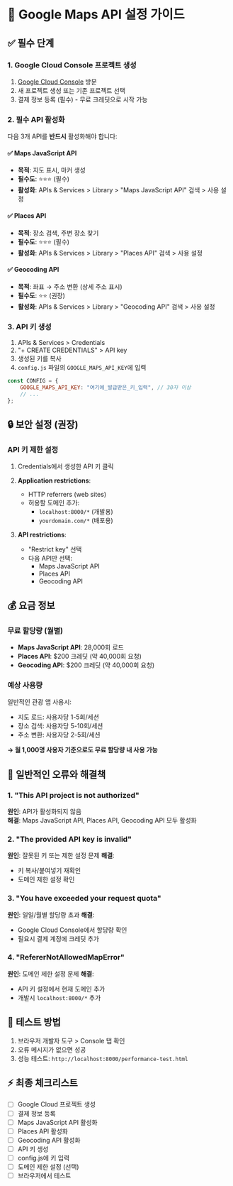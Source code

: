 # 🔑 Google Maps API 설정 가이드

## ✅ 필수 단계

### 1. Google Cloud Console 프로젝트 생성
1. [Google Cloud Console](https://console.cloud.google.com) 방문
2. 새 프로젝트 생성 또는 기존 프로젝트 선택
3. 결제 정보 등록 (필수) - 무료 크레딧으로 시작 가능

### 2. 필수 API 활성화
다음 3개 API를 **반드시** 활성화해야 합니다:

#### ✅ Maps JavaScript API
- **목적**: 지도 표시, 마커 생성
- **필수도**: ⭐⭐⭐ (필수)
- **활성화**: APIs & Services > Library > "Maps JavaScript API" 검색 > 사용 설정

#### ✅ Places API  
- **목적**: 장소 검색, 주변 장소 찾기
- **필수도**: ⭐⭐⭐ (필수)
- **활성화**: APIs & Services > Library > "Places API" 검색 > 사용 설정

#### ✅ Geocoding API
- **목적**: 좌표 → 주소 변환 (상세 주소 표시)
- **필수도**: ⭐⭐ (권장)
- **활성화**: APIs & Services > Library > "Geocoding API" 검색 > 사용 설정

### 3. API 키 생성
1. APIs & Services > Credentials
2. "+ CREATE CREDENTIALS" > API key
3. 생성된 키를 복사
4. `config.js` 파일의 `GOOGLE_MAPS_API_KEY`에 입력

```javascript
const CONFIG = {
    GOOGLE_MAPS_API_KEY: "여기에_발급받은_키_입력", // 30자 이상
    // ...
};
```

## 🔒 보안 설정 (권장)

### API 키 제한 설정
1. Credentials에서 생성한 API 키 클릭
2. **Application restrictions**:
   - HTTP referrers (web sites)
   - 허용할 도메인 추가:
     - `localhost:8000/*` (개발용)
     - `yourdomain.com/*` (배포용)

3. **API restrictions**:
   - "Restrict key" 선택
   - 다음 API만 선택:
     - Maps JavaScript API
     - Places API
     - Geocoding API

## 💰 요금 정보

### 무료 할당량 (월별)
- **Maps JavaScript API**: 28,000회 로드
- **Places API**: $200 크레딧 (약 40,000회 요청)
- **Geocoding API**: $200 크레딧 (약 40,000회 요청)

### 예상 사용량
일반적인 관광 앱 사용시:
- 지도 로드: 사용자당 1-5회/세션
- 장소 검색: 사용자당 5-10회/세션  
- 주소 변환: 사용자당 2-5회/세션

**→ 월 1,000명 사용자 기준으로도 무료 할당량 내 사용 가능**

## 🚨 일반적인 오류와 해결책

### 1. "This API project is not authorized"
**원인**: API가 활성화되지 않음  
**해결**: Maps JavaScript API, Places API, Geocoding API 모두 활성화

### 2. "The provided API key is invalid"  
**원인**: 잘못된 키 또는 제한 설정 문제
**해결**: 
- 키 복사/붙여넣기 재확인
- 도메인 제한 설정 확인

### 3. "You have exceeded your request quota"
**원인**: 일일/월별 할당량 초과
**해결**: 
- Google Cloud Console에서 할당량 확인
- 필요시 결제 계정에 크레딧 추가

### 4. "RefererNotAllowedMapError"
**원인**: 도메인 제한 설정 문제
**해결**:
- API 키 설정에서 현재 도메인 추가
- 개발시 `localhost:8000/*` 추가

## 🧪 테스트 방법

1. 브라우저 개발자 도구 > Console 탭 확인
2. 오류 메시지가 없으면 성공
3. 성능 테스트: `http://localhost:8000/performance-test.html`

## ⚡ 최종 체크리스트

- [ ] Google Cloud 프로젝트 생성
- [ ] 결제 정보 등록
- [ ] Maps JavaScript API 활성화
- [ ] Places API 활성화  
- [ ] Geocoding API 활성화
- [ ] API 키 생성
- [ ] config.js에 키 입력
- [ ] 도메인 제한 설정 (선택)
- [ ] 브라우저에서 테스트